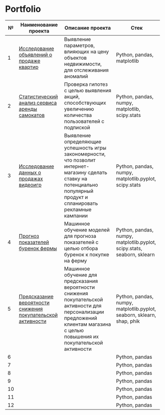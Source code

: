 # Portfolio
| № | Наименование проекта | Описание проекта | Стек |
| -------- | -------- | -------- | -------- |
| 1 | [Исследование объявлений о продаже квартир](https://github.com/SvetlanaaIvanova/Practicum_projects/tree/main/Project%201.%20Apartments) | Выявление параметров, влияющих на цену объектов недвижимости, для отслеживания аномалий | Python, pandas, matplotlib |
| 2 | [Статистический анализ сервиса аренды самокатов](https://github.com/SvetlanaaIvanova/Practicum_projects/tree/main/Project%202.%20Scooters) | Проверка гипотез с целью выявления акций, способствующих увеличению количества пользователей с подпиской| Python, pandas, numpy, matplotlib, scipy.stats |
| 3 | [Исследование данных о продажах видеоигр](https://github.com/SvetlanaaIvanova/Practicum_projects/tree/main/Project%203.%20Games) | Выявление определяющие успешность игры закономерности, что позволит интернет-магазину сделать ставку на потенциально популярный продукт и спланировать рекламные кампании| Python, pandas, numpy, matplotlib.pyplot, scipy.stats |
| 4 | [Прогноз показателей буренок фермы](https://github.com/SvetlanaaIvanova/Practicum_projects/tree/main/Project%204.%20Ferma) |Машинное обучение моделей для прогноза показателей с целью отбора буренок к покупке на ферму | Python, pandas, numpy, matplotlib.pyplot, scipy.stats, seaborn, sklearn |
| 5 | [Предсказание вероятности снижения покупательской активности](https://github.com/SvetlanaaIvanova/Practicum_projects/blob/main/Project%205.%20Sales/README.md)|Машинное обучение для предсказания вероятности снижения покупательской активности для персонализации предложений клиентам магазина с целью повышения их покупательской активности | Python, pandas, numpy, matplotlib.pyplot, seaborn, sklearn, shap, phik|
| 6 |  || Python, pandas |
| 7 |  || Python, pandas |
| 8 |  || Python, pandas |
| 9 |  || Python, pandas |
| 10 |  || Python, pandas |
| 11 |  || Python, pandas |
| 12 |  || Python, pandas |
